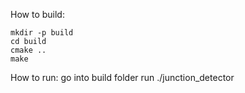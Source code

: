 How to build:

```
mkdir -p build
cd build
cmake ..
make
```


How to run:
go into build folder
run ./junction_detector